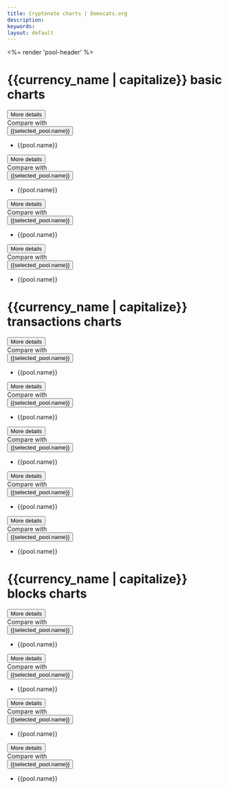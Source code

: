 ```yaml
---
title: Cryptonote charts | Democats.org
description: 
keywords: 
layout: default
---
```


<div ng-controller="BlockchainChartsCtl">
   <%= render 'pool-header' %>
   <div class="container">
      <noscript></noscript>
         <div ng-show="type == 'basic'" class="ng-hide">
            <h1><span><span>{{currency_name | capitalize}}</span><span> </span><span> basic charts</span></span></h1>
            <div class="row" ng-show="currency_name == 'bytecoin' || currency_name == 'dashcoin' || currency_name == 'karbowanec' || currency_name == 'bikercoin' || currency_name == 'xcicoin'">
               <div class="col-md-12">
                  <highchart id="chart1" config="chartMarketcapConfig" class="span6"></highchart>
               </div>
            </div>
            <div class="row" ng-show="currency_name == 'quazarcoin' || currency_name == 'dashcoin'">
               <div class="col-md-12">
                  <highchart id="chart1" config="chartBlockVersionsConfig" class="span6"></highchart>
               </div>
            </div>
            <div class="row">
               <div class="col-md-12" id="chartDifficultyConfig">
                  <highchart id="chart1" config="chartDifficultyConfig" class="span6"></highchart>
                  <div class="add-space pull-left"><button class="btn btn-default btn-sm" ng-click="reloadChart(currency_name, 'difficulty_avg', '1h', 'chartDifficultyConfig', 'toMicrotime', selected_pool.name + ' Difficulty', '', 0)" ng-disabled="isDisabled" ng-model="isDisabled">More details</button>
                  </div>
                  <div class="add-space pull-left">
                     Compare with 
                     <div class="btn-group rates">
                        <button class="btn btn-default btn-sm dropdown-toggle" data-toggle="dropdown" tabindex="0"><span class="ng-binding">{{selected_pool.name}}</span><span class="caret"></span></button>
                        <ul class="dropdown-menu" role="menu">
                           <li ng-repeat="pool in pools | orderBy: 'name'" ng-if="pool.name!=selected_pool.name"><a class="dropdown-menu__entry" ng-click="pushToChart(pool.name, 'difficulty_avg', '1d', 'chartDifficultyConfig', 'toMicrotime', pool.name + ' Difficulty', '', 0)" ng-disabled="isDisabled" ng-model="isDisabled">{{pool.name}}</a></li>
                        </ul>
                     </div>
                  </div>
               </div>
            </div>
            <div class="row">
               <div class="col-md-12" id="chartHashrateConfig">
                  <highchart id="chart1" config="chartHashrateConfig" class="span6"></highchart>
                  <div class="add-space pull-left"><button class="btn btn-default btn-sm" ng-click="reloadChart(currency_name, 'hashrate', '1h', 'chartHashrateConfig', 'toMicrotime', selected_pool.name + ' Hashrate', ' H/s', 2)" ng-disabled="isDisabled" ng-model="isDisabled">More details</button>
                  </div>
                  <div class="add-space pull-left">
                     Compare with 
                     <div class="btn-group rates">
                        <button class="btn btn-default btn-sm dropdown-toggle" data-toggle="dropdown" tabindex="0"><span class="ng-binding">{{selected_pool.name}}</span><span class="caret"></span></button>
                        <ul class="dropdown-menu" role="menu">
                           <li ng-repeat="pool in pools | orderBy: 'name'" ng-if="pool.name!=selected_pool.name"><a class="dropdown-menu__entry" ng-click="pushToChart(pool.name, 'hashrate', '1d', 'chartHashrateConfig', 'toMicrotime', pool.name + ' Hashrate', ' H/s', 2)" ng-disabled="isDisabled" ng-model="isDisabled">{{pool.name}}</a></li>
                        </ul>
                     </div>
                  </div>
               </div>
            </div>
            <div class="row">
               <div class="col-md-12" id="chartGeneratedCoinsConfig">
                  <highchart id="chart1" config="chartGeneratedCoinsConfig" class="span6"></highchart>
                  <div class="add-space pull-left"><button class="btn btn-default btn-sm" ng-click="reloadChart(currency_name, 'generated_coins', '1h', 'chartGeneratedCoinsConfig', 'toMicrotimeCoins', selected_pool.name + ' Generated coins', '', 0)" ng-disabled="isDisabled" ng-model="isDisabled">More details</button>
                  </div>
                  <div class="add-space pull-left">
                     Compare with 
                     <div class="btn-group rates">
                        <button class="btn btn-default btn-sm dropdown-toggle" data-toggle="dropdown" tabindex="0"><span class="ng-binding">{{selected_pool.name}}</span><span class="caret"></span></button>
                        <ul class="dropdown-menu" role="menu">
                           <li ng-repeat="pool in pools | orderBy: 'name'" ng-if="pool.name!=selected_pool.name"><a class="dropdown-menu__entry" ng-click="pushToChart(pool.name, 'generated_coins', '1d', 'chartGeneratedCoinsConfig', 'toMicrotimeCoins', pool.name + ' Generated coins', '', 0)" ng-disabled="isDisabled" ng-model="isDisabled">{{pool.name}}</a></li>
                        </ul>
                     </div>
                  </div>
               </div>
            </div>
            <div class="row">
               <div class="col-md-12" id="chartBlockRewardConfig">
                  <highchart id="chart1" config="chartBlockRewardConfig" class="span6"></highchart>
                  <div class="add-space pull-left"><button class="btn btn-default btn-sm" ng-click="reloadChart(currency_name, 'block_reward', '1h', 'chartBlockRewardConfig', 'toMicrotimeCoins', selected_pool.name + ' Block reward', '', 2)" ng-disabled="isDisabled" ng-model="isDisabled">More details</button>
                  </div>
                  <div class="add-space pull-left">
                     Compare with 
                     <div class="btn-group rates">
                        <button class="btn btn-default btn-sm dropdown-toggle" data-toggle="dropdown" tabindex="0"><span class="ng-binding">{{selected_pool.name}}</span><span class="caret"></span></button>
                        <ul class="dropdown-menu" role="menu">
                           <li ng-repeat="pool in pools | orderBy: 'name'" ng-if="pool.name!=selected_pool.name"><a class="dropdown-menu__entry" ng-click="pushToChart(pool.name, 'block_reward', '1d', 'chartBlockRewardConfig', 'toMicrotimeCoins', $pool.name + ' Block reward', '', 2)" ng-disabled="isDisabled" ng-model="isDisabled">{{pool.name}}</a></li>
                        </ul>
                     </div>
                  </div>
               </div>
            </div>
         </div>
         <div ng-show="type == 'transactions'" class="ng-hide">
            <h1><span><span>{{currency_name | capitalize}}</span><span> </span><span> transactions charts</span></span></h1>
            <div class="row">
               <div class="col-md-12" id="chartTransactionsCountConfig">
                  <highchart id="chart1" config="chartTransactionsCountConfig" class="span6"></highchart>
                  <div class="add-space pull-left"><button class="btn btn-default btn-sm" ng-click="reloadChart(currency_name, 'transactions_count', '1h', 'chartTransactionsCountConfig', 'toMicrotime', selected_pool.name + ' Transactions count', '', 0)" ng-disabled="isDisabled" ng-model="isDisabled">More details</button>
                  </div>
                  <div class="add-space pull-left">
                     Compare with 
                     <div class="btn-group rates">
                        <button class="btn btn-default btn-sm dropdown-toggle" data-toggle="dropdown" tabindex="0"><span class="ng-binding">{{selected_pool.name}}</span><span class="caret"></span></button>
                        <ul class="dropdown-menu" role="menu">
                           <li ng-repeat="pool in pools | orderBy: 'name'" ng-if="pool.name!=selected_pool.name"><a class="dropdown-menu__entry" ng-click="pushToChart(pool.name, 'transactions_count', '1d', 'chartTransactionsCountConfig', 'toMicrotime', pool.name + ' Transactions count', '', 0)" ng-disabled="isDisabled" ng-model="isDisabled">{{pool.name}}</a></li>
                        </ul>
                     </div>
                  </div>
               </div>
            </div>
            <div class="row">
               <div class="col-md-12" id="chartTransactionsFeesConfig">
                  <highchart id="chart1" config="chartTransactionsFeesConfig" class="span6"></highchart>
                  <div class="add-space pull-left"><button class="btn btn-default btn-sm" ng-click="reloadChart(currency_name, 'transactions_fees', '1h', 'chartTransactionsFeesConfig', 'toMicrotimeCoins', selected_pool.name + ' Transactions fees', '', 2)" ng-disabled="isDisabled" ng-model="isDisabled">More details</button>
                  </div>
                  <div class="add-space pull-left">
                     Compare with 
                     <div class="btn-group rates">
                        <button class="btn btn-default btn-sm dropdown-toggle" data-toggle="dropdown" tabindex="0"><span class="ng-binding">{{selected_pool.name}}</span><span class="caret"></span></button>
                        <ul class="dropdown-menu" role="menu">
                           <li ng-repeat="pool in pools | orderBy: 'name'" ng-if="pool.name!=selected_pool.name"><a class="dropdown-menu__entry" ng-click="pushToChart(pool.name, 'transactions_fees', '1d', 'chartTransactionsFeesConfig', 'toMicrotimeCoins', pool.name + ' Transactions fees', '', 2)" ng-disabled="isDisabled" ng-model="isDisabled">{{pool.name}}</a></li>
                        </ul>
                     </div>
                  </div>
               </div>
            </div>
            <div class="row">
               <div class="col-md-12" id="chartTransactionsOutputsConfig">
                  <highchart id="chart1" config="chartTransactionsOutputsConfig" class="span6"></highchart>
                  <div class="add-space pull-left"><button class="btn btn-default btn-sm" ng-click="reloadChart(currency_name, 'transactions_outputs', '1h', 'chartTransactionsOutputsConfig', 'toMicrotimeCoins', selected_pool.name + ' Transactions outputs (sum)', '', 2)" ng-disabled="isDisabled" ng-model="isDisabled">More details</button>
                  </div>
                  <div class="add-space pull-left">
                     Compare with 
                     <div class="btn-group rates">
                        <button class="btn btn-default btn-sm dropdown-toggle" data-toggle="dropdown" tabindex="0"><span class="ng-binding">{{selected_pool.name}}</span><span class="caret"></span></button>
                        <ul class="dropdown-menu" role="menu">
                           <li ng-repeat="pool in pools | orderBy: 'name'" ng-if="pool.name!=selected_pool.name"><a class="dropdown-menu__entry" ng-click="pushToChart(pool.name, 'transactions_outputs', '1d', 'chartTransactionsOutputsConfig', 'toMicrotimeCoins', pool.name + ' Transactions outputs (sum)', '', 2)" ng-disabled="isDisabled" ng-model="isDisabled">{{pool.name}}</a></li>
                        </ul>
                     </div>
                  </div>
               </div>
            </div>
            <div class="row">
               <div class="col-md-12" id="chartTransactionsSizeConfig">
                  <highchart id="chart1" config="chartTransactionsSizeConfig" class="span6"></highchart>
                  <div class="add-space pull-left"><button class="btn btn-default btn-sm" ng-click="reloadChart(currency_name, 'transactions_size_avg', '1h', 'chartTransactionsSizeConfig', 'toMicrotime', selected_pool.name + ' Transactions size (avg)', 'bytes', 0)" ng-disabled="isDisabled" ng-model="isDisabled">More details</button>
                  </div>
                  <div class="add-space pull-left">
                     Compare with 
                     <div class="btn-group rates">
                        <button class="btn btn-default btn-sm dropdown-toggle" data-toggle="dropdown" tabindex="0"><span class="ng-binding">{{selected_pool.name}}</span><span class="caret"></span></button>
                        <ul class="dropdown-menu" role="menu">
                           <li ng-repeat="pool in pools | orderBy: 'name'" ng-if="pool.name!=selected_pool.name"><a class="dropdown-menu__entry" ng-click="pushToChart(pool.name, 'transactions_size_avg', '1d', 'chartTransactionsSizeConfig', 'toMicrotime', pool.name + ' Transactions size (avg)', 'bytes', 0)" ng-disabled="isDisabled" ng-model="isDisabled">{{pool.name}}</a></li>
                        </ul>
                     </div>
                  </div>
               </div>
            </div>
            <div class="row">
               <div class="col-md-12" id="chartTransactionsFusionCountConfig">
                  <highchart id="chart1" config="chartTransactionsFusionCountConfig" class="span6"></highchart>
                  <div class="add-space pull-left"><button class="btn btn-default btn-sm" ng-click="reloadChart(currency_name, 'transactions_fusion_count', '1h', 'chartTransactionsFusionCountConfig', 'toMicrotime', selected_pool.name + ' Fusion transactions count', '', 0)" ng-disabled="isDisabled" ng-model="isDisabled">More details</button>
                  </div>
                  <div class="add-space pull-left">
                     Compare with 
                     <div class="btn-group rates">
                        <button class="btn btn-default btn-sm dropdown-toggle" data-toggle="dropdown" tabindex="0"><span class="ng-binding">{{selected_pool.name}}</span><span class="caret"></span></button>
                        <ul class="dropdown-menu" role="menu">
                           <li ng-repeat="pool in pools | orderBy: 'name'" ng-if="pool.name!=selected_pool.name"><a class="dropdown-menu__entry" ng-click="pushToChart(pool.name, 'transactions_fusion_count', '1d', 'chartTransactionsFusionCountConfig', 'toMicrotime', pool.name + ' Fusion transactions count', '', 0)" ng-disabled="isDisabled" ng-model="isDisabled">{{pool.name}}</a></li>
                        </ul>
                     </div>
                  </div>
               </div>
            </div>
         </div>
         <div ng-show="type == 'blocks'" class="ng-hide">
            <h1><span><span>{{currency_name | capitalize}}</span><span> </span><span> blocks charts</span></span></h1>
            <div class="row">
               <div class="col-md-12" id="chartBlocksSizeConfig">
                  <highchart id="chart1" config="chartBlocksSizeConfig" class="span6"></highchart>
                  <div class="add-space pull-left"><button class="btn btn-default btn-sm" ng-click="reloadChart(currency_name, 'blocks_size_avg', '1h', 'chartBlocksSizeConfig', 'toMicrotime', selected_pool.name + ' Blocks size (average)', ' bytes', 0)" ng-disabled="isDisabled" ng-model="isDisabled">More details</button>
                  </div>
                  <div class="add-space pull-left">
                     Compare with 
                     <div class="btn-group rates">
                        <button class="btn btn-default btn-sm dropdown-toggle" data-toggle="dropdown" tabindex="0"><span class="ng-binding">{{selected_pool.name}}</span><span class="caret"></span></button>
                        <ul class="dropdown-menu" role="menu">
                           <li ng-repeat="pool in pools | orderBy: 'name'" ng-if="pool.name!=selected_pool.name"><a class="dropdown-menu__entry" ng-click="pushToChart(pool.name, 'blocks_size_avg', '1d', 'chartBlocksSizeConfig', 'toMicrotime', pool.name + ' Blocks size (average)', ' bytes', 0)" ng-disabled="isDisabled" ng-model="isDisabled">{{pool.name}}</a></li>
                        </ul>
                     </div>
                  </div>
               </div>
            </div>
            <div class="row">
               <div class="col-md-12" id="chartBlocksTimeConfig">
                  <highchart id="chart1" config="chartBlocksTimeConfig" class="span6"></highchart>
                  <div class="add-space pull-left"><button class="btn btn-default btn-sm" ng-click="reloadChart(currency_name, 'blocks_time_avg', '1h', 'chartBlocksTimeConfig', 'toMicrotime', selected_pool.name + ' Blocks time (average)', ' s', 0)" ng-disabled="isDisabled" ng-model="isDisabled">More details</button>
                  </div>
                  <div class="add-space pull-left">
                     Compare with 
                     <div class="btn-group rates">
                        <button class="btn btn-default btn-sm dropdown-toggle" data-toggle="dropdown" tabindex="0"><span class="ng-binding">{{selected_pool.name}}</span><span class="caret"></span></button>
                        <ul class="dropdown-menu" role="menu">
                           <li ng-repeat="pool in pools | orderBy: 'name'" ng-if="pool.name!=selected_pool.name"><a class="dropdown-menu__entry" ng-click="pushToChart(pool.name, 'blocks_time_avg', '1d', 'chartBlocksTimeConfig', 'toMicrotime', pool.name + ' Blocks time (average)', ' s', 0)" ng-disabled="isDisabled" ng-model="isDisabled">{{pool.name}}</a></li>
                        </ul>
                     </div>
                  </div>
               </div>
            </div>
            <div class="row">
               <div class="col-md-12" id="chartBlocksCurrentTxMedianConfig">
                  <highchart id="chart1" config="chartBlocksCurrentTxMedianConfig" class="span6"></highchart>
                  <div class="add-space pull-left"><button class="btn btn-default btn-sm" ng-click="reloadChart(currency_name, 'block_current_txs_median_max', '1h', 'chartBlocksCurrentTxMedianConfig', 'toMicrotime', selected_pool.name + ' Current tx median', ' bytes', 0)" ng-disabled="isDisabled" ng-model="isDisabled">More details</button>
                  </div>
                  <div class="add-space pull-left">
                     Compare with 
                     <div class="btn-group rates">
                        <button class="btn btn-default btn-sm dropdown-toggle" data-toggle="dropdown" tabindex="0"><span class="ng-binding">{{selected_pool.name}}</span><span class="caret"></span></button>
                        <ul class="dropdown-menu" role="menu">
                           <li ng-repeat="pool in pools | orderBy: 'name'" ng-if="pool.name!=selected_pool.name"><a class="dropdown-menu__entry" ng-click="pushToChart(pool.name, 'block_current_txs_median_max', '1d', 'chartBlocksCurrentTxMedianConfig', 'toMicrotime', pool.name + ' Current tx median', ' bytes', 0)" ng-disabled="isDisabled" ng-model="isDisabled">{{pool.name}}</a></li>
                        </ul>
                     </div>
                  </div>
               </div>
            </div>
            <div class="row">
               <div class="col-md-12" id="chartBlocksPenaltyPercentageConfig">
                  <highchart id="chart1" config="chartBlocksPenaltyPercentageConfig" class="span6"></highchart>
                  <div class="add-space pull-left"><button class="btn btn-default btn-sm" ng-click="reloadChart(currency_name, 'blocks_penalty_percentage', '1h', 'chartBlocksPenaltyPercentageConfig', 'toMicrotime', selected_pool.name + ' Percentage of blocks with penalty', '%', 0)" ng-disabled="isDisabled" ng-model="isDisabled">More details</button>
                  </div>
                  <div class="add-space pull-left">
                     Compare with 
                     <div class="btn-group rates">
                        <button class="btn btn-default btn-sm dropdown-toggle" data-toggle="dropdown" tabindex="0"><span class="ng-binding">{{selected_pool.name}}</span><span class="caret"></span></button>
                        <ul class="dropdown-menu" role="menu">
                           <li ng-repeat="pool in pools | orderBy: 'name'" ng-if="pool.name!=selected_pool.name"><a class="dropdown-menu__entry" ng-click="pushToChart(pool.name, 'blocks_penalty_percentage', '1d', 'chartBlocksPenaltyPercentageConfig', 'toMicrotime', pool.name + ' Percentage of blocks with penalty', '%', 0)" ng-disabled="isDisabled" ng-model="isDisabled">{{pool.name}}</a></li>
                        </ul>
                     </div>
                  </div>
               </div>
            </div>
         </div>
   </div>
</div>
<script src="/js/scripts.js"></script>
<script src="/js/app.js"></script>